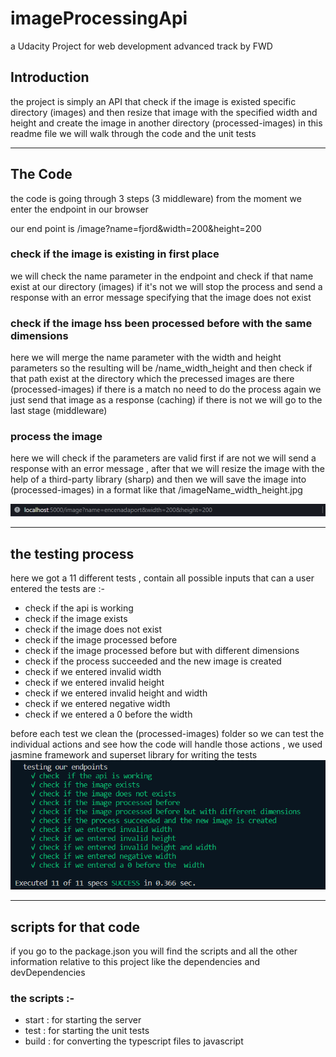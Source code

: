 # imageProcessingApi

a Udacity Project for web development advanced track by FWD

## Introduction

the project is simply an API that check if the image is existed specific directory (images) and then resize that image with the specified width and height and create the image in another directory (processed-images)
in this readme file we will walk through the code and the unit tests

---

## The Code

the code is going through 3 steps (3 middleware) from the moment we enter the endpoint in our browser

our end point is /image?name=fjord&width=200&height=200

### check if the image is existing in first place

we will check the name parameter in the endpoint and check if that name exist at our directory (images) if it's not we will stop the process and send a response with an error message specifying that the image does not exist

### check if the image hss been processed before with the same dimensions

here we will merge the name parameter with the width and height parameters so the resulting will be /name_width_height
and then check if that path exist at the directory which the precessed images are there (processed-images) if there is a match no need to do the process again we just send that image as a response (caching) if there is not we will go to the last stage (middleware)

### process the image

here we will check if the parameters are valid first if are not we will send a response with an error message , after that we will resize the image with the help of a third-party library (sharp) and then we will save the image into (processed-images) in
a format like that /imageName_width_height.jpg

![an example of an endpoint](./images/Screenshot%202022-10-20%20011624.png)

---

## the testing process

here we got a 11 different tests , contain all possible inputs that can a user entered the tests are :-

- check if the api is working
- check if the image exists
- check if the image does not exist
- check if the image processed before
- check if the image processed before but with different dimensions
- check if the process succeeded and the new image is created
- check if we entered invalid width
- check if we entered invalid height
- check if we entered invalid height and width
- check if we entered negative width
- check if we entered a 0 before the width

before each test we clean the (processed-images) folder so we can test the individual actions and see how the code will handle those actions , we used jasmine framework and superset library for writing the tests
![image for the tests](./images/Screenshot%202png.png)

---

## scripts for that code

if you go to the package.json you will find the scripts and all the other information relative to this project like the dependencies and devDependencies

### the scripts :-

- start : for starting the server
- test : for starting the unit tests
- build : for converting the typescript files to javascript
